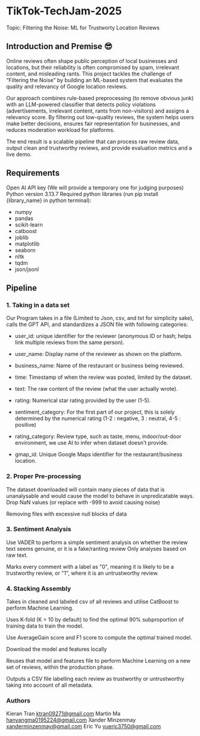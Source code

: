 # TikTok-TechJam-2025

Topic: Filtering the Noise: ML for Trustworty Location Reviews

## Introduction and Premise 😎

Online reviews often shape public perception of local businesses and locations, but their reliability is often compromised by spam, irrelevant content, and misleading rants. This project tackles the challenge of “Filtering the Noise” by building an ML-based system that evaluates the quality and relevancy of Google location reviews.

Our approach combines rule-based preprocessing (to remove obvious junk) with an LLM-powered classifier that detects policy violations (advertisements, irrelevant content, rants from non-visitors) and assigns a relevancy score. By filtering out low-quality reviews, the system helps users make better decisions, ensures fair representation for businesses, and reduces moderation workload for platforms.

The end result is a scalable pipeline that can process raw review data, output clean and trustworthy reviews, and provide evaluation metrics and a live demo.

## Requirements

Open AI API key (We will provide a temporary one for judging purposes)
Python version 3.13.7
Required python libraries (run pip install {library_name} in python terminal):

- numpy
- pandas
- scikit-learn
- catboost
- joblib
- matplotlib
- seaborn
- nltk
- tqdm
- json/jsonl

## Pipeline

### 1. Taking in a data set

Our Program takes in a file (Limited to Json, csv, and txt for simplicity sake), calls the GPT API, and standardizes a JSON file with following categories:
- user_id: unique identifier for the reviewer (anonymous ID or hash; helps link multiple reviews from the same person).

- user_name: Display name of the reviewer as shown on the platform.

- business_name: Name of the restaurant or business being reviewed.

- time: Timestamp of when the review was posted, limited by the dataset.

- text: The raw content of the review (what the user actually wrote).

- rating: Numerical star rating provided by the user (1-5).

- sentiment_category: For the first part of our project, this is solely determined by the numerical rating (1-2 : negative, 3 : neutral, 4-5 : positive)

- rating_category: Review type, such as taste, menu, indoor/out-door environment, we use AI to infer when dataset doesn't provide.

- gmap_id: Unique Google Maps identifier for the restaurant/business location.

### 2. Proper Pre-processing

The dataset downloaded will contain many pieces of data that is unanalysable and would cause the model to behave in unpredicatable ways.
Drop NaN values (or replace with -999 to avoid causing noise)

Removing files with excessive null blocks of data

### 3. Sentiment Analysis

Use VADER to perform a simple sentiment analysis on whether the review text seems genuine, or it is a fake/ranting review
Only analyses based on raw text.

Marks every comment with a label as "0", meaning it is likely to be a trustworthy review, or "1", where it is an untrustworthy review.

### 4. Stacking Assembly

Takes in cleaned and labeled csv of all reviews and utilise CatBoost to perform Machine Learning.

Uses K-fold (K = 10 by default) to find the optimal 90% subproportion of training data to train the model.

Use AverageGain score and F1 score to compute the optimal trained model.

Download the model and features locally

Reuses that model and features file to perform Machine Learning on a new set of reviews, within the production phase.

Outputs a CSV file labelling each review as trustworthy or untrustworthy taking into account of all metadata.

### Authors
Kieran Tran ktran09271@gmail.com
Martin Ma hanyangma0195224@gmail.com
Xander Minzenmay xanderminzenmay@gmail.com
Eric Yu yueric3750@gmail.com

